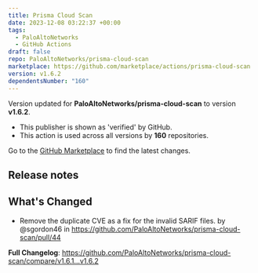 ```yaml
---
title: Prisma Cloud Scan
date: 2023-12-08 03:22:37 +00:00
tags:
  - PaloAltoNetworks
  - GitHub Actions
draft: false
repo: PaloAltoNetworks/prisma-cloud-scan
marketplace: https://github.com/marketplace/actions/prisma-cloud-scan
version: v1.6.2
dependentsNumber: "160"
---
```



Version updated for **PaloAltoNetworks/prisma-cloud-scan** to version **v1.6.2**.
- This publisher is shown as 'verified' by GitHub.
- This action is used across all versions by **160** repositories.

Go to the [GitHub Marketplace](https://github.com/marketplace/actions/prisma-cloud-scan) to find the latest changes.

## Release notes

## What's Changed
* Remove the duplicate CVE as a fix for the invalid SARIF files.  by @sgordon46 in https://github.com/PaloAltoNetworks/prisma-cloud-scan/pull/44


**Full Changelog**: https://github.com/PaloAltoNetworks/prisma-cloud-scan/compare/v1.6.1...v1.6.2
